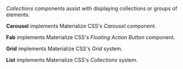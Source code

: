 *Collections* components assist with displaying collections or groups of elements.

**Carousel** implements Materialize CSS's *Carousel* component.

**Fab** implements Materialize CSS's *Floating Action Button* component.

**Grid** implements Materialize CSS's *Grid* system.

**List** implements Materialize CSS's *Collections* system.